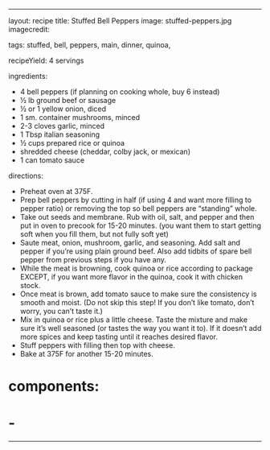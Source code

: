 ---

layout: recipe
title: Stuffed Bell Peppers
image: stuffed-peppers.jpg
imagecredit:

tags: stuffed, bell, peppers, main, dinner, quinoa, 

recipeYield: 4 servings

ingredients: 
- 4 bell peppers (if planning on cooking whole, buy 6 instead)
- ½ lb ground beef or sausage
- ½ or 1 yellow onion, diced
- 1 sm. container mushrooms, minced
- 2-3 cloves garlic, minced
- 1 Tbsp italian seasoning
-  ½ cups prepared rice or quinoa
- shredded cheese (cheddar, colby jack, or mexican)
- 1 can tomato sauce

directions:
- Preheat oven at 375F.
- Prep bell peppers by cutting in half (if using 4 and want more filling to pepper ratio) or removing the top so bell peppers are “standing” whole.
- Take out seeds and membrane. Rub with oil, salt, and pepper and then put in oven to precook for 15-20 minutes. (you want them to start getting soft when you fill them, but not fully soft yet)
- Saute meat, onion, mushroom, garlic, and seasoning. Add salt and pepper if you’re using plain ground beef. Also add tidbits of spare bell pepper from previous steps if you have any.
- While the meat is browning, cook quinoa or rice according to package EXCEPT, if you want more flavor in the quinoa, cook it with chicken stock.
- Once meat is brown, add tomato sauce to make sure the consistency is smooth and moist. (Do not skip this step! If you don’t like tomato, don’t worry, you can’t taste it.)
- Mix in quinoa or rice plus a little cheese. Taste the mixture and make sure it’s well seasoned (or tastes the way you want it to). If it doesn’t add more spices and keep tasting until it reaches desired flavor.
- Stuff peppers with filling then top with cheese.
- Bake at 375F for another 15-20 minutes.
  
# components:
# -

---